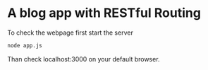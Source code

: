 # A blog app with RESTful Routing

 To check the webpage first start the server
```bash
node app.js
```

Than check localhost:3000 on your default browser.